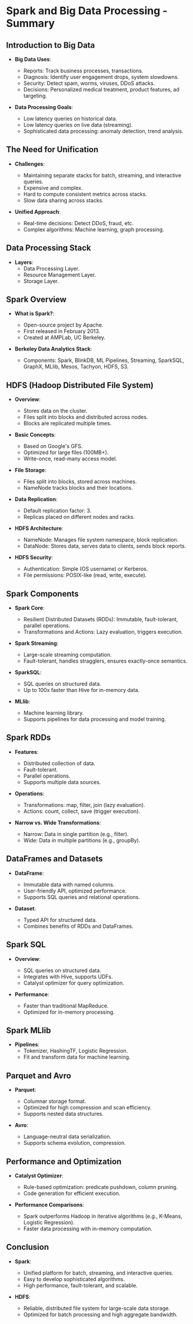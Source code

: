# Spark and Big Data Processing - Summary

## Introduction to Big Data

-   **Big Data Uses**:

    -   Reports: Track business processes, transactions.
    -   Diagnosis: Identify user engagement drops, system slowdowns.
    -   Security: Detect spam, worms, viruses, DDoS attacks.
    -   Decisions: Personalized medical treatment, product features, ad targeting.

-   **Data Processing Goals**:
    -   Low latency queries on historical data.
    -   Low latency queries on live data (streaming).
    -   Sophisticated data processing: anomaly detection, trend analysis.

## The Need for Unification

-   **Challenges**:

    -   Maintaining separate stacks for batch, streaming, and interactive queries.
    -   Expensive and complex.
    -   Hard to compute consistent metrics across stacks.
    -   Slow data sharing across stacks.

-   **Unified Approach**:
    -   Real-time decisions: Detect DDoS, fraud, etc.
    -   Complex algorithms: Machine learning, graph processing.

## Data Processing Stack

-   **Layers**:
    -   Data Processing Layer.
    -   Resource Management Layer.
    -   Storage Layer.

## Spark Overview

-   **What is Spark?**:

    -   Open-source project by Apache.
    -   First released in February 2013.
    -   Created at AMPLab, UC Berkeley.

-   **Berkeley Data Analytics Stack**:
    -   Components: Spark, BlinkDB, ML Pipelines, Streaming, SparkSQL, GraphX, MLlib, Mesos, Tachyon, HDFS, S3.

## HDFS (Hadoop Distributed File System)

-   **Overview**:

    -   Stores data on the cluster.
    -   Files split into blocks and distributed across nodes.
    -   Blocks are replicated multiple times.

-   **Basic Concepts**:

    -   Based on Google's GFS.
    -   Optimized for large files (100MB+).
    -   Write-once, read-many access model.

-   **File Storage**:

    -   Files split into blocks, stored across machines.
    -   NameNode tracks blocks and their locations.

-   **Data Replication**:

    -   Default replication factor: 3.
    -   Replicas placed on different nodes and racks.

-   **HDFS Architecture**:

    -   NameNode: Manages file system namespace, block replication.
    -   DataNode: Stores data, serves data to clients, sends block reports.

-   **HDFS Security**:
    -   Authentication: Simple (OS username) or Kerberos.
    -   File permissions: POSIX-like (read, write, execute).

## Spark Components

-   **Spark Core**:

    -   Resilient Distributed Datasets (RDDs): Immutable, fault-tolerant, parallel operations.
    -   Transformations and Actions: Lazy evaluation, triggers execution.

-   **Spark Streaming**:

    -   Large-scale streaming computation.
    -   Fault-tolerant, handles stragglers, ensures exactly-once semantics.

-   **SparkSQL**:

    -   SQL queries on structured data.
    -   Up to 100x faster than Hive for in-memory data.

-   **MLlib**:
    -   Machine learning library.
    -   Supports pipelines for data processing and model training.

## Spark RDDs

-   **Features**:

    -   Distributed collection of data.
    -   Fault-tolerant.
    -   Parallel operations.
    -   Supports multiple data sources.

-   **Operations**:

    -   Transformations: map, filter, join (lazy evaluation).
    -   Actions: count, collect, save (trigger execution).

-   **Narrow vs. Wide Transformations**:
    -   Narrow: Data in single partition (e.g., filter).
    -   Wide: Data in multiple partitions (e.g., groupBy).

## DataFrames and Datasets

-   **DataFrame**:

    -   Immutable data with named columns.
    -   User-friendly API, optimized performance.
    -   Supports SQL queries and relational operations.

-   **Dataset**:
    -   Typed API for structured data.
    -   Combines benefits of RDDs and DataFrames.

## Spark SQL

-   **Overview**:

    -   SQL queries on structured data.
    -   Integrates with Hive, supports UDFs.
    -   Catalyst optimizer for query optimization.

-   **Performance**:
    -   Faster than traditional MapReduce.
    -   Optimized for in-memory processing.

## Spark MLlib

-   **Pipelines**:
    -   Tokenizer, HashingTF, Logistic Regression.
    -   Fit and transform data for machine learning.

## Parquet and Avro

-   **Parquet**:

    -   Columnar storage format.
    -   Optimized for high compression and scan efficiency.
    -   Supports nested data structures.

-   **Avro**:
    -   Language-neutral data serialization.
    -   Supports schema evolution, compression.

## Performance and Optimization

-   **Catalyst Optimizer**:

    -   Rule-based optimization: predicate pushdown, column pruning.
    -   Code generation for efficient execution.

-   **Performance Comparisons**:
    -   Spark outperforms Hadoop in iterative algorithms (e.g., K-Means, Logistic Regression).
    -   Faster data processing with in-memory computation.

## Conclusion

-   **Spark**:

    -   Unified platform for batch, streaming, and interactive queries.
    -   Easy to develop sophisticated algorithms.
    -   High performance, fault-tolerant, and scalable.

-   **HDFS**:
    -   Reliable, distributed file system for large-scale data storage.
    -   Optimized for batch processing and high aggregate bandwidth.

